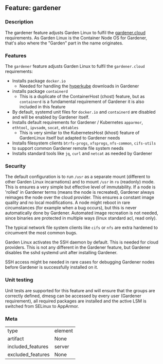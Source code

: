 ## Feature: gardener
### Description
The gardener feature adjusts Garden Linux to fulfil the [gardener.cloud](https://gardener.cloud) requirements.
As Garden Linux is the Container Node OS for Gardener, that's also where the "Garden" part in the name originates.

### Features
The `gardener` feature adjusts Garden Linux to fulfil the `gardener.cloud` requirements:
- Installs package `docker.io`
  - Needed for handling the [hyperkube](https://github.com/gardener/hyperkube) downloads in Gardener
- installs package `containerd`
  - This is a duplicate of the ContainerHost (chost) feature, but as `containerd` is a fundamental requirement of Gardener it is also included in this feature
- By default, systemd unit files for `docker.io` and `containerd` are disabled and will be enabled by Gardener itself.
- Installs default requirements for Gardener / Kubernetes `apparmor`, `ethtool`, `ipvsadm`, `socat`, `ebtables`
  - This is very similar to the KubernetesHost (khost) feature of GardenLinux itself but adapted to Gardener needs
- Installs filesystem clients `btrfs-progs`, `xfsprogs`, `nfs-common`, `cifs-utils` to support common Gardener remote file system needs
- Installs standard tools like `jq`, `curl` and `netcat` as needed by Gardener

### Security
The default configuration is to run `/usr` as a separate mount (different to other Garden Linux incarnations) and to mount `/usr` in `ro` (readonly) mode.
This is ensures a very simple but effective level of immutability.
If a node is 'rolled' in Gardener terms (means the node is recreated), Gardener always reimages the node over the cloud provider.
This ensures a constant image quality and no local modifications.
A node might reboot in rare circumstances (for example when a bug occurs), but this is never automatically done by Gardener.
Automated image recreation is not needed, since binaries are protected in multiple ways (linux standard acl, read only).

The typical network file system clients like `cifs` or `nfs` are extra hardened to circumvent the most common bugs.

Garden Linux activates the SSH daemon by default.
This is needed for cloud providers.
This is not any different in the Gardener feature, but Gardener disables the sshd systemd unit after installing Gardener.

SSH access might be needed in rare cases for debugging Gardener nodes before Gardener is successfully installed on it.

### Unit testing
Unit tests are supported for this feature and will ensure that the groups are correctly defined, dmesg can be accessed by every user (Gardener requirement), all required packages are installed and the active LSM is switched from SELinux to AppArmor.

### Meta
|||
|---|---|
|type|element|
|artifact|None|
|included_features|server|
|excluded_features|None|
